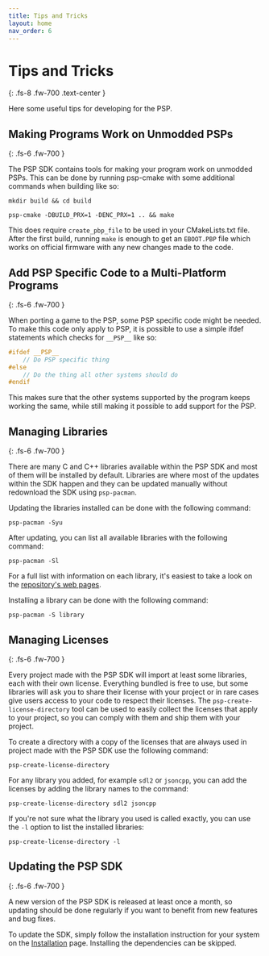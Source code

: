 ```yaml
---
title: Tips and Tricks
layout: home
nav_order: 6
---
```


# Tips and Tricks
{: .fs-8 .fw-700 .text-center }

Here some useful tips for developing for the PSP.

## Making Programs Work on Unmodded PSPs
{: .fs-6 .fw-700 }

The PSP SDK contains tools for making your program work on unmodded PSPs. This can be done by running psp-cmake with some additional commands when building like so:

```shell
mkdir build && cd build
```

```shell
psp-cmake -DBUILD_PRX=1 -DENC_PRX=1 .. && make
```


This does require `create_pbp_file` to be used in your CMakeLists.txt file. After the first build, running `make` is enough to get an `EBOOT.PBP` file which works on official firmware with any new changes made to the code.

## Add PSP Specific Code to a Multi-Platform Programs
{: .fs-6 .fw-700 }

When porting a game to the PSP, some PSP specific code might be needed. To make this code only apply to PSP, it is possible to use a simple ifdef statements which checks for `__PSP__` like so:
 
```c
#ifdef __PSP__
    // Do PSP specific thing
#else
    // Do the thing all other systems should do
#endif
```

This makes sure that the other systems supported by the program keeps working the same, while still making it possible to add support for the PSP.

## Managing Libraries
{: .fs-6 .fw-700 }

There are many C and C++ libraries available within the PSP SDK and most of them will be installed by default. Libraries are where most of the updates within the SDK happen and they can be updated manually without redownload the SDK using `psp-pacman`.

Updating the libraries installed can be done with the following command:

```shell
psp-pacman -Syu
```

After updating, you can list all available libraries with the following command:

```shell
psp-pacman -Sl
```

For a full list with information on each library, it's easiest to take a look on the [repository's web pages](https://pspdev.github.io/psp-packages).

Installing a library can be done with the following command:

```shell
psp-pacman -S library
```

## Managing Licenses
{: .fs-6 .fw-700 }

Every project made with the PSP SDK will import at least some libraries, each with their own license. Everything bundled is free to use, but some libraries will ask you to share their license with your project or in rare cases give users access to your code to respect their licenses. The `psp-create-license-directory` tool can be used to easily collect the licenses that apply to your project, so you can comply with them and ship them with your project.

To create a directory with a copy of the licenses that are always used in project made with the PSP SDK use the following command:

```
psp-create-license-directory
```

For any library you added, for example `sdl2` or `jsoncpp`, you can add the licenses by adding the library names to the command:

```
psp-create-license-directory sdl2 jsoncpp
```

If you're not sure what the library you used is called exactly, you can use the `-l` option to list the installed libraries:

```
psp-create-license-directory -l
```

## Updating the PSP SDK
{: .fs-6 .fw-700 }

A new version of the PSP SDK is released at least once a month, so updating should be done regularly if you want to benefit from new features and bug fixes.

To update the SDK, simply follow the installation instruction for your system on the [Installation](installation.html) page. Installing the dependencies can be skipped.
